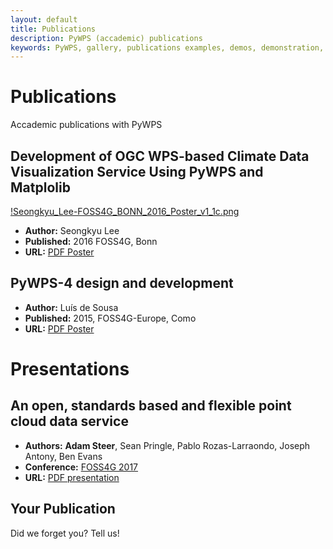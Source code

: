 ```yaml
---
layout: default
title: Publications
description: PyWPS (accademic) publications
keywords: PyWPS, gallery, publications examples, demos, demonstration, applications
---
```


# Publications

Accademic publications with PyWPS

## Development of OGC WPS-based Climate Data Visualization Service Using PyWPS and Matplolib

[!Seongkyu_Lee-FOSS4G_BONN_2016_Poster_v1_1c.png](Seongkyu_Lee-FOSS4G_BONN_2016_Poster_v1_1c.png)

* **Author:** Seongkyu Lee
* **Published:** 2016 FOSS4G, Bonn
* **URL:** [PDF Poster](Seongkyu_Lee-FOSS4G_BONN_2016_Poster_v1_1c.pdf)

## PyWPS-4 design and development

* **Author:** Luís de Sousa
* **Published:** 2015, FOSS4G-Europe, Como
* **URL:** [PDF Poster](../pywps-4-poster.pdf)

# Presentations

## An	open,	standards	based	and	flexible	point	cloud	data	service

* **Authors:**  **Adam	Steer**, Sean	Pringle, Pablo	Rozas-Larraondo, Joseph	Antony, Ben	Evans
* **Conference:** [FOSS4G 2017](http://2017.foss4g.org)
* **URL:** [PDF presentation](http://pointclouds.nci.org.au/talks/f4g_pointwps_adamsteer.pdf)

## Your Publication

Did we forget you? Tell us!
